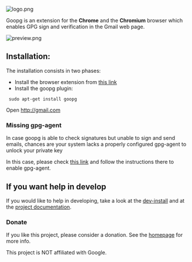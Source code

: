 ![logo.png](http://leoiannacone.github.io/goopg/images/logo.png)

Goopg is an extension for the **Chrome** and the **Chromium** browser which
enables GPG sign and verification in the Gmail web page.

![preview.png](http://leoiannacone.github.io/goopg/images/preview.png)

## Installation:
The installation consists in two phases:
 * Install the browser extension from [this link](https://chrome.google.com/webstore/detail/goopg/ifpoaednafmgolabhpjmbimllaoidelg)
 * Install the goopg plugin:
```
 sudo apt-get install goopg
```

Open http://gmail.com

### Missing gpg-agent

In case goopg is able to check signatures but unable to sign and send emails,
chances are your system lacks a properly configured gpg-agent to unlock your
private key

In this case, please check [this link](https://wiki.archlinux.org/index.php/GnuPG#gpg-agent)
and follow the instructions there to enable gpg-agent.

## If you want help in develop

If you would like to help in developing, take a look at the [dev-install](doc/dev-install.md)
and at the [project documentation](doc/project.md).

### Donate
If you like this project, please consider a donation. See the [homepage](http://leoiannacone.github.io/goopg/)
for more info.

This project is NOT affiliated with Google.
